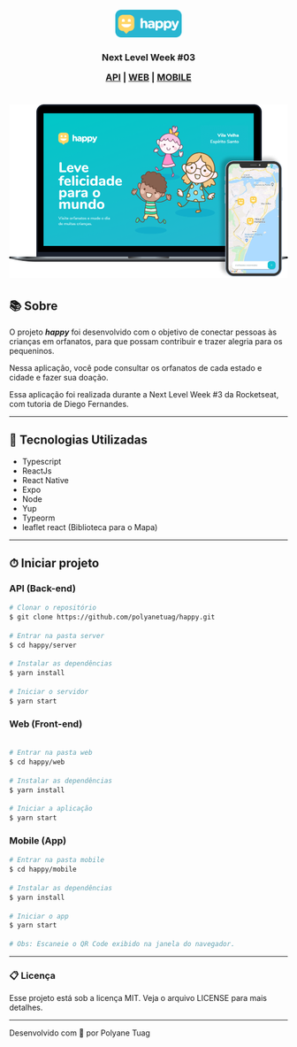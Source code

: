 <p align="center">
  <img width= '120' src=".github/happy-logo.png">
</p>


<h3 align="center"> Next Level Week #03 

 [API](##-API-(Back-end)) | [WEB](##-WEB-(Front-end)) | [MOBILE](##-MOBILE-(App))
 
</h3>

<h1 align="center">
    <img width= '700' src=".github/happy-interface.png">
</h1>

## 📚 Sobre 

O projeto ***happy*** foi desenvolvido com o objetivo de conectar pessoas às crianças em orfanatos, para que possam contribuir e trazer alegria para os pequeninos. 

Nessa aplicação, você pode consultar os orfanatos de cada estado e cidade e fazer sua doação.

Essa aplicação foi realizada durante a Next Level Week #3 da Rocketseat, com tutoria de Diego Fernandes.

---


## 🚀 Tecnologias Utilizadas

- Typescript
- ReactJs
- React Native
- Expo
- Node
- Yup
- Typeorm
- leaflet react (Biblioteca para o Mapa)

---

## ⏱ Iniciar projeto 

### API (Back-end)


```bash
# Clonar o repositório
$ git clone https://github.com/polyanetuag/happy.git 

# Entrar na pasta server 
$ cd happy/server

# Instalar as dependências
$ yarn install

# Iniciar o servidor
$ yarn start

```

### Web (Front-end)

```bash

# Entrar na pasta web 
$ cd happy/web

# Instalar as dependências
$ yarn install

# Iniciar a aplicação
$ yarn start

```

### Mobile (App)

```bash
# Entrar na pasta mobile
$ cd happy/mobile

# Instalar as dependências
$ yarn install

# Iniciar o app
$ yarn start

# Obs: Escaneie o QR Code exibido na janela do navegador.
```

---

### 📋 Licença

Esse projeto está sob a licença MIT. Veja o arquivo LICENSE para mais detalhes.


---
Desenvolvido com 💜 por Polyane Tuag
